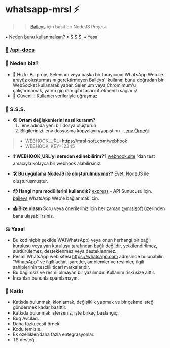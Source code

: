 
# whatsapp-mrsl ⚡
>> [Baileys](https://github.com/adiwajshing/Baileys) için basit bir NodeJS Projesi. 

• [Neden bunu kullanmalısın?](https://github.com/mrsl-yazilim/whatsapp-mrsl/blob/main/README.md#whyuse) 
• [S.S.S.](https://github.com/mrsl-yazilim/whatsapp-mrsl/blob/main/README.md#faq) 
• [Yasal](https://github.com/mrsl-yazilim/whatsapp-mrsl/blob/main/README.md#legal) 
### [📃 /api-docs](https://api.mdsalman.tech/api-docs/)

### [](https://github.com/mrsl-yazilim/whatsapp-mrsl/blob/main/README.md#whyuse)🧐 Neden biz?
- 🌠 Hızlı : Bu proje, Selenium veya başka bir tarayıcının WhatsApp Web ile arayüz oluşturmasını gerektirmeyen Baileys'i kullanır, bunu doğrudan bir WebSocket kullanarak yapar. Selenium veya Chromimum'u çalıştırmamak, yarım gig ram gibi tasarruf etmenizi sağlar :/
- 🔑 Güvenli : Kullanıcı verileriyle uğraşmaz


### [](https://github.com/mrsl-yazilim/whatsapp-mrsl/blob/main/README.md#faq)🤔 S.S.S.

-   **😕 Ortam değişkenlerini nasıl kurarım?** 
	1. .env adında yeni bir dosya oluşturun
	2. Bilgilerinizi .env dosyasına kopyalayın/yapıştırın - [.env Örneği](https://github.com/mrsl-yazilim/whatsapp-mrsl/blob/main/.env.example ".env Örneği")

>- WEBHOOK_URL=https://mrsl-soft.com/webhook
>- WEBHOOK_KEY=12345

-  **❓ WEBHOOK_URL'yi nereden edinebilirim??** 
[webhook.site](https://webhook.site/ "webhook.site") 'dan test amacıyla kolayca bir webhook alabilirsiniz.

-  **🛠️ Bu uygulama NodeJS ile oluşturulmuş mu??**
Evet, [NodeJS](https://nodejs.org/en/) ile oluşturuşmuştur.
- **📦 Hangi npm modüllerini kullandık?**
[express](https://github.com/expressjs/express) - API Sunucusu için.
  [baileys](https://github.com/adiwajshing/Baileys) WhatsApp Web'e bağlanmak için.

- **📥 Bize ulaşın** 
Soru veya önerileriniz için her zaman [@mrslsoft](https://t.me/mrslsoft) üzerinden bana ulaşabilirsiniz.


### [](https://github.com/mrsl-yazilim/whatsapp-mrsl/blob/main/README.md#legal)⚖️ Yasal
- Bu kod hiçbir şekilde WA(WhatsApp) veya onun herhangi bir bağlı kuruluşu veya yan kuruluşu tarafından bağlı değildir, yetkilendirilmez, sürdürülemez, desteklenmez veya desteklenmez.
- Resmi WhatsApp web sitesi https://whatsapp.com adresinde bulunabilir. "WhatsApp" ve ilgili adlar, işaretler, amblemler ve resimler, ilgili sahiplerinin tescilli ticari markalarıdır.
- Bu bağımsız ve resmi olmayan bir yazılımdır. Kullanım riski size aittir.
- İnsanları bununla spamlamayın.

### [](https://github.com/mrsl-yazilim/whatsapp-mrsl/blob/main/README.md#contributing) :busts_in_silhouette: Katkı
- Katkıda bulunmak, klonlamak, değişiklik yapmak ve bir çekme isteği göndermek kadar basittir.
- Katkıda bulunmak isterseniz, işte birkaç başlangıç:
- Bug Avcıları.
- Daha fazla çeşit örnek.
- Kodu temizle.
- Ek özellikler/daha fazla entegrasyonlar.
- TS desteği.
